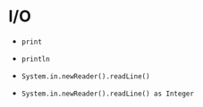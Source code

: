 # I/O


* `print`
* `println`

* `System.in.newReader().readLine()`
* `System.in.newReader().readLine() as Integer`


